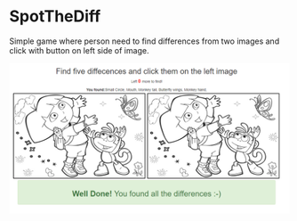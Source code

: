 # SpotTheDiff

Simple game where person need to find differences from two images and click with button on left side of image.

![spot](https://raw.githubusercontent.com/Bognar/SpotTheDiff/master/spotthediff.PNG)
